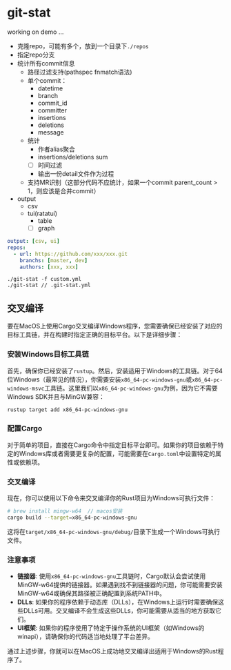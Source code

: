 # git-stat

working on demo ...

- 克隆repo，可能有多个，放到一个目录下`./repos`
- 指定repo分支
- 统计所有commit信息
  - 路径过滤支持(pathspec fnmatch语法)
  - 单个commit：
    - datetime
    - branch
    - commit_id
    - committer
    - insertions
    - deletions
    - message
  - 统计
    - 作者alias聚合
    - insertions/deletions sum
    - [ ] 时间过滤
    - 输出一份detail文件作为过程
  - 支持MR识别（这部分代码不应统计，如果一个commit parent_count > 1，则应该是合并commit）
- output
  - csv
  - tui(ratatui)
    - table
    - [ ] graph

```yml
output: [csv, ui]
repos:
  - url: https://github.com/xxx/xxx.git
    branchs: [master, dev]
    authors: [xxx, xxx]
```

```shell
./git-stat -f custom.yml
./git-stat // .git-stat.yml
```

## 交叉编译

要在MacOS上使用Cargo交叉编译Windows程序，您需要确保已经安装了对应的目标工具链，并在构建时指定正确的目标平台。以下是详细步骤：

### 安装Windows目标工具链

首先，确保你已经安装了`rustup`。然后，安装适用于Windows的工具链。对于64位Windows（最常见的情况），你需要安装`x86_64-pc-windows-gnu`或`x86_64-pc-windows-msvc`工具链。这里我们以`x86_64-pc-windows-gnu`为例，因为它不需要Windows SDK并且与MinGW兼容：

```sh
rustup target add x86_64-pc-windows-gnu
```

### 配置Cargo

对于简单的项目，直接在Cargo命令中指定目标平台即可。如果你的项目依赖于特定的Windows库或者需要更复杂的配置，可能需要在`Cargo.toml`中设置特定的属性或依赖项。

### 交叉编译

现在，你可以使用以下命令来交叉编译你的Rust项目为Windows可执行文件：

```sh
# brew install mingw-w64  // macos安装
cargo build --target=x86_64-pc-windows-gnu
```

这将在`target/x86_64-pc-windows-gnu/debug/`目录下生成一个Windows可执行文件。

### 注意事项

- **链接器**: 使用`x86_64-pc-windows-gnu`工具链时，Cargo默认会尝试使用MinGW-w64提供的链接器。如果遇到找不到链接器的问题，你可能需要安装MinGW-w64或确保其路径被正确配置到系统PATH中。
- **DLLs**: 如果你的程序依赖于动态库（DLLs），在Windows上运行时需要确保这些DLLs可用。交叉编译不会生成这些DLLs，你可能需要从适当的地方获取它们。
- **UI框架**: 如果你的程序使用了特定于操作系统的UI框架（如Windows的winapi），请确保你的代码适当地处理了平台差异。

通过上述步骤，你就可以在MacOS上成功地交叉编译出适用于Windows的Rust程序了。